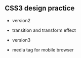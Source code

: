## CSS3 design practice

* version2
- transition and transform effect

* version3
- media tag for mobile browser
